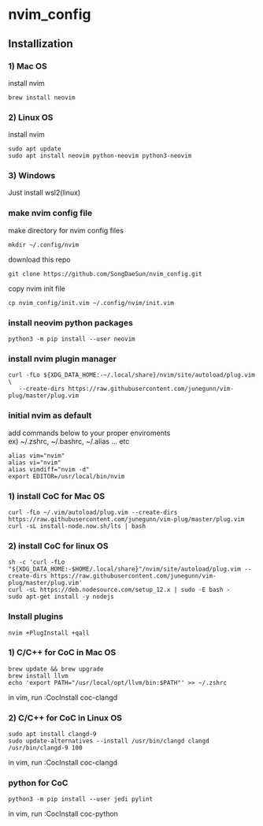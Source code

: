 # nvim_config
## Installization
### 1) Mac OS
install nvim
~~~
brew install neovim
~~~
### 2) Linux OS
install nvim
~~~
sudo apt update
sudo apt install neovim python-neovim python3-neovim
~~~

### 3) Windows
Just install wsl2(linux)

### make nvim config file
make directory for nvim config files
~~~
mkdir ~/.config/nvim
~~~

download this repo
~~~
git clone https://github.com/SongDaeSun/nvim_config.git
~~~

copy nvim init file
~~~
cp nvim_config/init.vim ~/.config/nvim/init.vim
~~~

### install neovim python packages
~~~
python3 -m pip install --user neovim
~~~

### install nvim plugin manager
~~~
curl -fLo ${XDG_DATA_HOME:-~/.local/share}/nvim/site/autoload/plug.vim \
   --create-dirs https://raw.githubusercontent.com/junegunn/vim-plug/master/plug.vim
~~~
### initial nvim as default 
add commands below to your proper enviroments  
ex) ~/.zshrc, ~/.bashrc, ~/.alias ... etc  
~~~
alias vim="nvim"
alias vi="nvim"
alias vimdiff="nvim -d"
export EDITOR=/usr/local/bin/nvim
~~~


### 1) install CoC for Mac OS
~~~
curl -fLo ~/.vim/autoload/plug.vim --create-dirs https://raw.githubusercontent.com/junegunn/vim-plug/master/plug.vim
curl -sL install-node.now.sh/lts | bash
~~~

### 2) install CoC for linux OS
~~~
sh -c 'curl -fLo "${XDG_DATA_HOME:-$HOME/.local/share}"/nvim/site/autoload/plug.vim --create-dirs https://raw.githubusercontent.com/junegunn/vim-plug/master/plug.vim'
curl -sL https://deb.nodesource.com/setup_12.x | sudo -E bash -
sudo apt-get install -y nodejs
~~~

### Install plugins
~~~
nvim +PlugInstall +qall
~~~

### 1) C/C++ for CoC in Mac OS
~~~
brew update && brew upgrade
brew install llvm
echo 'export PATH="/usr/local/opt/llvm/bin:$PATH"' >> ~/.zshrc
~~~
in vim, run :CocInstall coc-clangd

### 2) C/C++ for CoC in Linux OS
~~~
sudo apt install clangd-9
sudo update-alternatives --install /usr/bin/clangd clangd /usr/bin/clangd-9 100
~~~
in vim, run :CocInstall coc-clangd

### python for CoC 
~~~
python3 -m pip install --user jedi pylint
~~~
in vim, run :CocInstall coc-python


